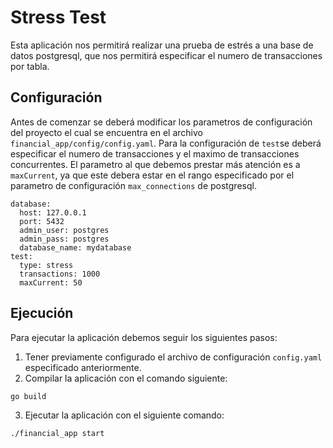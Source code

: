 # Stress Test

Esta aplicación nos permitirá realizar una prueba de estrés a una base de datos postgresql, que nos permitirá especificar el numero de transacciones por tabla.

## Configuración

Antes de comenzar se deberá modificar los parametros de configuración del proyecto el cual se encuentra en el archivo `financial_app/config/config.yaml`.
Para la configuración de `test`se deberá especificar el numero de transacciones y el maximo de transacciones concurrentes. El parametro al que debemos prestar más atención es a `maxCurrent`, ya que este debera estar en el rango especificado por el parametro de configuración `max_connections` de postgresql.

```
database:
  host: 127.0.0.1
  port: 5432
  admin_user: postgres
  admin_pass: postgres
  database_name: mydatabase
test:
  type: stress
  transactions: 1000
  maxCurrent: 50
```

## Ejecución

Para ejecutar la aplicación debemos seguir los siguientes pasos:
1. Tener previamente configurado el archivo de configuración `config.yaml` especificado anteriormente.
2. Compilar la aplicación con el comando siguiente:
```
go build
```
3. Ejecutar la aplicación con el siguiente comando:
```
./financial_app start
```

